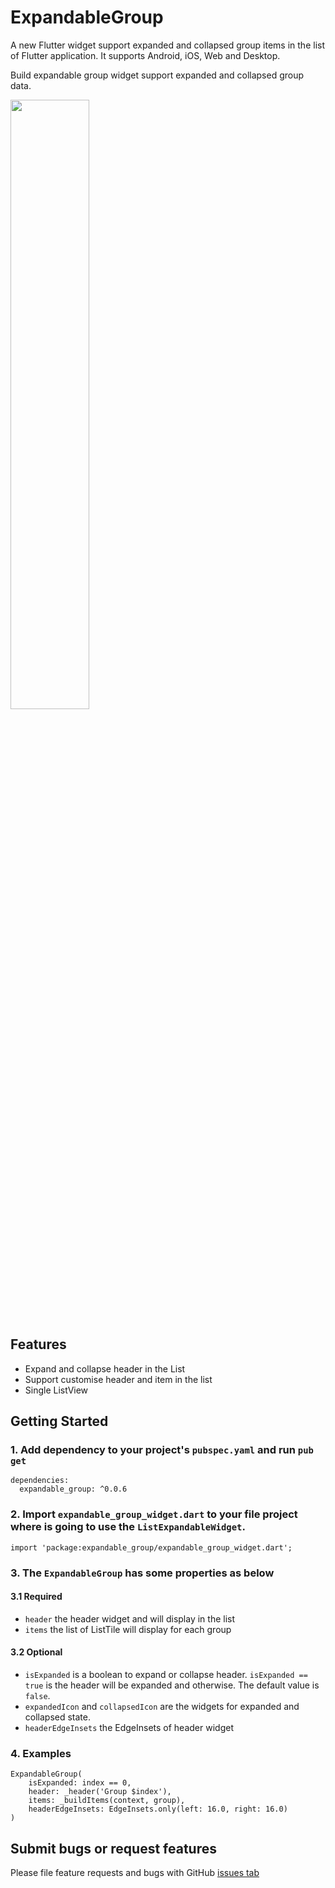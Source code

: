 # ExpandableGroup

A new Flutter widget support expanded and collapsed group items in the list of Flutter application. It supports Android, iOS, Web and Desktop.

Build expandable group widget support expanded and collapsed group data.

[<img src="https://img.youtube.com/vi/TNKTw0Stv0w/maxresdefault.jpg" width="50%">](https://youtu.be/TNKTw0Stv0w)


## Features

- Expand and collapse header in the List
- Support customise header and item in the list
- Single ListView

## Getting Started

### 1. Add dependency to your project's `pubspec.yaml` and run `pub get`

```
dependencies:
  expandable_group: ^0.0.6
```

### 2. Import `expandable_group_widget.dart` to your file project where is going to use the `ListExpandableWidget`.

```
import 'package:expandable_group/expandable_group_widget.dart';
```

### 3. The `ExpandableGroup` has some properties as below

#### 3.1 Required
* `header` the header widget and will display in the list
* `items` the list of ListTile will display for each group

#### 3.2 Optional
* `isExpanded` is a boolean to expand or collapse header. `isExpanded == true` is the header will be expanded and otherwise. The default value is `false`.
* `expandedIcon` and `collapsedIcon` are the widgets for expanded and collapsed state. 
* `headerEdgeInsets` the EdgeInsets of header widget
### 4. Examples
```
ExpandableGroup(
    isExpanded: index == 0,
    header: _header('Group $index'),
    items: _buildItems(context, group),
    headerEdgeInsets: EdgeInsets.only(left: 16.0, right: 16.0)
)
```

## Submit bugs or request features
Please file feature requests and bugs with GitHub [issues tab](https://github.com/liemvo/list_expandable/issues)
